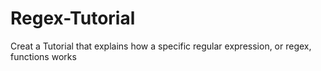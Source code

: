 # Regex-Tutorial
Creat a Tutorial that explains how a specific regular expression, or regex, functions works
